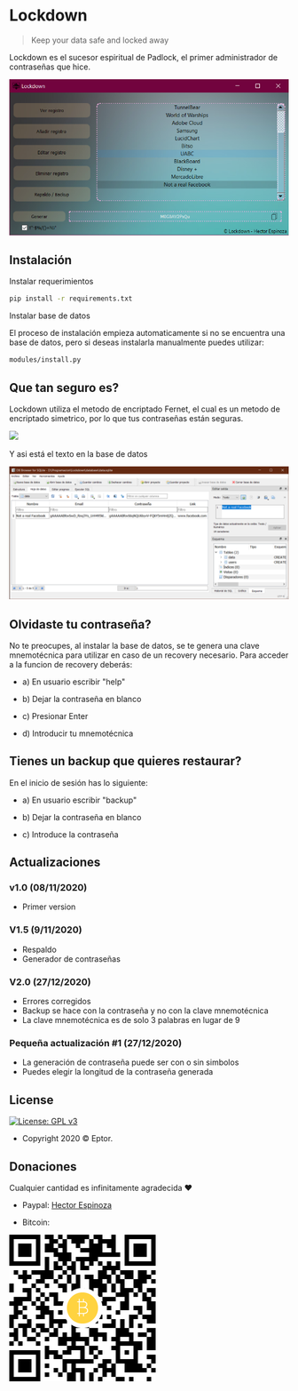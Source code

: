 # Lockdown

> Keep your data safe and locked away

Lockdown es el sucesor espiritual de Padlock, el primer administrador de contraseñas que hice.

![](etc/menu.png)

## Instalación

Instalar requerimientos

```sh
pip install -r requirements.txt
```

Instalar base de datos

El proceso de instalación empieza automaticamente si no se encuentra una base de datos, pero si deseas instalarla manualmente puedes utilizar:

```sh
modules/install.py
```

## Que tan seguro es?

Lockdown utiliza el metodo de encriptado Fernet, el cual es un metodo de encriptado simetrico, por lo que tus contraseñas están seguras.

![](https://media.giphy.com/media/ZDsfjbNJqpzX7FDIaj/giphy.gif)

Y asi está el texto en la base de datos

![](etc/not_fb.png)

## Olvidaste tu contraseña?

No te preocupes, al instalar la base de datos, se te genera una clave mnemotécnica para utilizar en caso de un recovery necesario.
Para acceder a la funcion de recovery deberás:

- a) En usuario escribir "help"

- b) Dejar la contraseña en blanco

- c) Presionar Enter

- d) Introducir tu mnemotécnica

## Tienes un backup que quieres restaurar?

En el inicio de sesión has lo siguiente:

- a) En usuario escribir "backup"

- b) Dejar la contraseña en blanco

- c) Introduce la contraseña

## Actualizaciones

### v1.0 (08/11/2020)

- Primer version

### V1.5 (9/11/2020)

- Respaldo
- Generador de contraseñas

### V2.0 (27/12/2020)

- Errores corregidos
- Backup se hace con la contraseña y no con la clave mnemotécnica
- La clave mnemotécnica es de solo 3 palabras en lugar de 9

### Pequeña actualización #1 (27/12/2020)

- La generación de contraseña puede ser con o sin simbolos
- Puedes elegir la longitud de la contraseña generada

## License

[![License: GPL v3](https://img.shields.io/badge/License-GPLv3-blue.svg)](https://www.gnu.org/licenses/gpl-3.0)

- Copyright 2020 © Eptor.

## Donaciones

Cualquier cantidad es infinitamente agradecida ❤

- Paypal: [Hector Espinoza](http://www.paypal.me/espinoza7854)

- Bitcoin:

![](etc/btc_qr.png)
